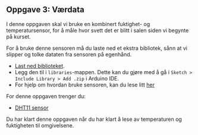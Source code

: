 ## Oppgave 3: Værdata

I denne oppgaven skal vi bruke en kombinert fuktighet- og temperatursensor, for å måle hvor svett det er blitt i salen siden vi begynte på kurset. 

For å bruke denne sensoren må du laste ned et ekstra bibliotek, sånn at vi slipper og tolke dataten fra sensoren på egenhånd. 

* [Last ned biblioteket](http://www.circuitbasics.com/wp-content/uploads/2015/10/DHTLib.zip). 
* Legg den til i `libraries`-mappen. Dette kan du gjøre med å gå i `Sketch > Include Library > Add .zip` i Arduino IDE.
* For hjelp om hvordan bruke sensoren, kan du lese litt [her](http://www.circuitbasics.com/how-to-set-up-the-dht11-humidity-sensor-on-an-arduino/)


For denne oppgaven trenger du: 
* [DHT11 sensor](https://images-na.ssl-images-amazon.com/images/I/51-fjA52JRL._SX355_.jpg)

Du har klart denne oppgaven når du har klart å lese av temperaturen og fuktigheten til omgivelsene. 